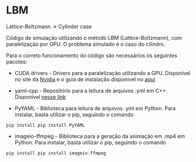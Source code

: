 # LBM
Lattice-Boltzmann -> Cylinder case

Código de simulação utilizando o método LBM (Lattice-Boltzmann), com paralelização por GPU.
O problema simulado é o caso do cilindro.

Para o correto funcionamento do código são necessários os seguintes pacotes:

* CUDA drivers - Drivers para a paralelização utilizando a GPU. Disponível no site da [Nvidia](https://developer.nvidia.com/cuda-downloads) e o guia de instalação disponível no [aqui](https://docs.nvidia.com/cuda/cuda-quick-start-guide/index.html)

* yaml-cpp - Repositório para a leitura de arquivos .yml em C++. Disponível [nesse link](https://github.com/jbeder/yaml-cpp)

* PyYAML - Biblioteca para leitura de arquivos .yml em Python. Para instalar, basta utilizar o pip, seguindo o comando

```
pip install pip install PyYAML
```

* imageio-ffmpeg - Biblioteca para a geração da animação em .mp4 em Python. Para instalar, basta utilizar o pip, seguindo o comando

```
pip install pip install imageio-ffmpeg
```
